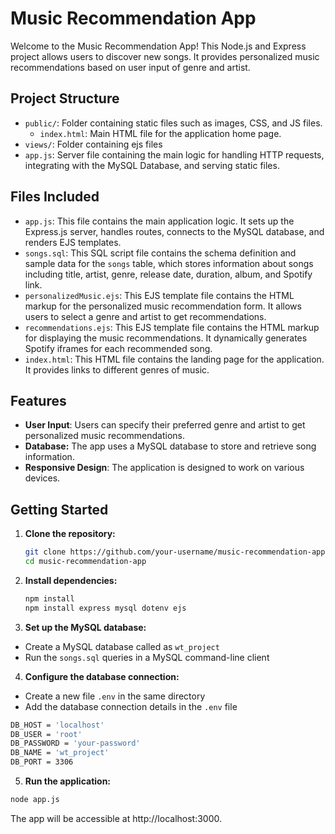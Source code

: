 # Music Recommendation App

Welcome to the Music Recommendation App! This Node.js and Express project allows users to discover new songs. It provides personalized music recommendations based on user input of genre and artist.

## Project Structure

- `public/`: Folder containing static files such as images, CSS, and JS files.
    - `index.html`: Main HTML file for the application home page.
- `views/`: Folder containing ejs files
- `app.js`: Server file containing the main logic for handling HTTP requests, integrating with the MySQL Database, and serving static files.

## Files Included

- `app.js`: This file contains the main application logic. It sets up the Express.js server, handles routes, connects to the MySQL database, and renders EJS templates.
- `songs.sql`: This SQL script file contains the schema definition and sample data for the `songs` table, which stores information about songs including title, artist, genre, release date, duration, album, and Spotify link.
- `personalizedMusic.ejs`: This EJS template file contains the HTML markup for the personalized music recommendation form. It allows users to select a genre and artist to get recommendations.
- `recommendations.ejs`: This EJS template file contains the HTML markup for displaying the music recommendations. It dynamically generates Spotify iframes for each recommended song.
- `index.html`: This HTML file contains the landing page for the application. It provides links to different genres of music.

## Features

- **User Input**: Users can specify their preferred genre and artist to get personalized music recommendations.
- **Database:** The app uses a MySQL database to store and retrieve song information.
- **Responsive Design**: The application is designed to work on various devices.

## Getting Started

1. **Clone the repository:**
   ```bash
   git clone https://github.com/your-username/music-recommendation-app.git 
   cd music-recommendation-app
   ```

2. **Install dependencies:**

    ```bash
    npm install
    npm install express mysql dotenv ejs
    ```

3. **Set up the MySQL database:**

- Create a MySQL database called as `wt_project`
- Run the `songs.sql` queries in a MySQL command-line client

4. **Configure the database connection:**

- Create a new file `.env` in the same directory
- Add the database connection details in the `.env` file
```bash
DB_HOST = 'localhost'
DB_USER = 'root'
DB_PASSWORD = 'your-password'
DB_NAME = 'wt_project'
DB_PORT = 3306
```

5. **Run the application:**

```bash
node app.js
```

The app will be accessible at http://localhost:3000.

